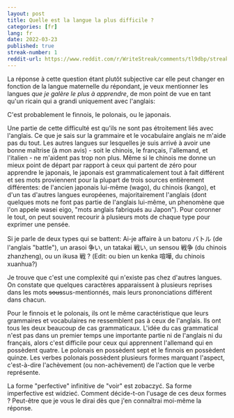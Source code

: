 ```yaml
---
layout: post
title: Quelle est la langue la plus difficile ?
categories: [fr]
lang: fr
date: 2022-03-23
published: true
streak-number: 1
reddit-url: https://www.reddit.com/r/WriteStreak/comments/tl9dbp/streak_1_quelle_est_la_langue_la_plus_difficile/
---
```

La réponse à cette question étant plutôt subjective car elle peut changer en fonction de la langue maternelle du répondant, je veux mentionner les langues *que je galère le plus à apprendre*, de mon point de vue en tant qu'un ricain qui a grandi uniquement avec l'anglais:

C'est probablement le finnois, le polonais, ou le japonais.

Une partie de cette difficulté est qu'ils ne sont pas étroitement liés avec l'anglais. Ce que je sais sur la grammaire et le vocabulaire anglais ne m'aide pas du tout. Les autres langues sur lesquelles je suis arrivé à avoir une bonne maîtrise (à mon avis) - soit le chinois, le français, l'allemand, et l'italien - ne m'aident pas trop non plus. Même si le chinois me donne un mieux point de départ par rapport à ceux qui partent de zéro pour apprendre le japonais, le japonais est grammaticalement tout à fait différent et ses mots proviennent pour la plupart de trois sources entièrement différentes: de l'ancien japonais lui-même (wago), du chinois (kango), et d'un tas d'autres langues européenes, majoritairement l'anglais (dont quelques mots ne font pas partie de l'anglais lui-même, un phenomène que l'on appele wasei eigo, "mots anglais fabriqués au Japon"). Pour coronner le tout, on peut souvent recourir à plusieurs mots de chaque type pour exprimer une pensée.

Si je parle de deux types qui se battent: Ai-je affaire à un batoru バトル (de l'anglais "battle"), un arasoi 争い, un tatakai 戦い, un sensou 戦争 (du chinois zhanzheng), ou un ikusa 戦 ? (Edit: ou bien un kenka 喧嘩, du chinois xuanhua?)

Je trouve que c'est une complexité qui n'existe pas chez d'autres langues. On constate que quelques caractères apparaissent à plusieurs reprises dans les mots ~~sous~~sus-mentionnés, mais leurs prononciations différent dans chacun.

Pour le finnois et le polonais, ils ont le même caractéristique que leurs grammaires et vocabulaires ne ressemblent pas à ceux de l'anglais. Ils ont tous les deux beaucoup de cas grammaticaux. L'idée du cas grammatical n'est pas dans un premier temps une importante partie ni de l'anglais ni du français, alors c'est difficile pour ceux qui apprennent l'allemand qui en possèdent quatre. Le polonais en possèdent sept et le finnois en possèdent quinze. Les verbes polonais possèdent plusieurs formes marquant l'aspect, c'est-à-dire l'achèvement (ou non-achèvement) de l'action que le verbe représente.

La forme "perfective" infinitive de "voir" est zobaczyć. Sa forme imperfective est widzieć. Comment décide-t-on l'usage de ces deux formes ? Peut-être que je vous le dirai dès que j'en connaîtrai moi-même la réponse.